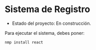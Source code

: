 <h1>Sistema de Registro</h1>

- Estado del proyecto: En construcción.

Para ejecutar el sistema, debes poner:

````nmp install react````
